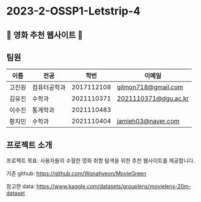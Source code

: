# 2023-2-OSSP1-Letstrip-4
## 🍿 영화 추천 웹사이트 🍿
## 팀원
| 이름 | 전공 | 학번 | 이메일 |
| ----- | ---------- | ---------- | --------- |
| 고진원 | 컴퓨터공학과 | 2017112108 | gilmon718@gmail.com |
| 김유진 | 수학과 | 2021110371 | 2021110371@dgu.ac.kr |
| 이수진 | 통계학과 | 2021110483 | |
| 황지민 | 수학과 | 2021110404 | jamieh03@naver.com |

## 프로젝트 소개
프로젝트 목표: 사용자들의 수월한 영화 취향 탐색을 위한 추천 웹사이트를 제공합니다.

기존 github: https://github.com/Wonahyeon/MovieGreen

참고한 data: https://www.kaggle.com/datasets/grouplens/movielens-20m-dataset
